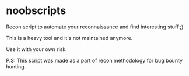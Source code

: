 # noobscripts
Recon script to automate your reconnaissance and find interesting stuff ;)

This is a heavy tool and it's not maintained anymore. 

Use it with your own risk.

P.S: This script was made as a part of recon methodology for bug bounty hunting.

